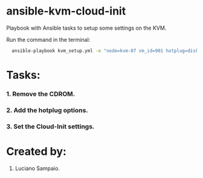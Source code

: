 # ansible-kvm-cloud-init
Playbook with Ansible tasks to setup some settings on the KVM.

Run the command in the terminal:
```bash
  ansible-playbook kvm_setup.yml -e "node=kvm-07 vm_id=901 hotplug=disk,network,cpu storage_pool=Ceph_Gold"
```

# Tasks:

### 1. Remove the CDROM.

### 2. Add the hotplug options.

### 3. Set the Cloud-Init settings.

# Created by:

1. Luciano Sampaio.

